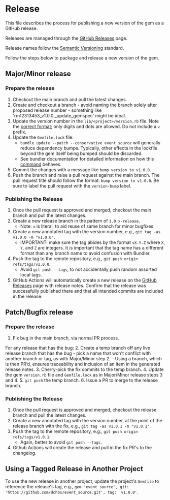 # Release

This file describes the process for publishing a new version of the gem as a GitHub release.

Releases are managed through the [GitHub Releases](https://github.com/dchbx/event_source/releases) page.

Release names follow the [Semantic Versioning](https://semver.org/) standard.

Follow the steps below to package and release a new version of the gem.

## Major/Minor release
### Prepare the release
1. Checkout the main branch and pull the latest changes.
2. Create and checkout a branch - avoid naming the branch solely after proposed release number - something like 'rm12313453_v1.0.0._update_gemspec' might be ideal.
3. Update the version number in the `lib/<project>/version.rb` file. Note the [correct format](https://guides.rubygems.org/specification-reference/#version); only digits and dots are allowed. Do not include a `v` prefix.
4. Update the `Gemfile.lock` file:  
    - `bundle update --patch --conservative event_source` will generally reduce dependency bumps. Typically, other effects in the lockfile beyond the gem itself being bumped should be discarded.
    - See bundler documentation for detailed information on how this [command](https://bundler.io/v2.5/man/bundle-update.1.html) behaves.
5. Commit the changes with a message like `bump version to v1.0.0`.
6. Push the branch and raise a pull request against the main branch. The pull request title should follow the format: `bump version to v1.0.0`. Be sure to label the pull request with the `version-bump` label.

### Publishing the Release
1. Once the pull request is approved and merged, checkout the main branch and pull the latest changes.
2. Create a new release branch in the pattern of `1.0.x-release`.
    - Note: `x` is literal, to aid reuse of same branch for minor bugfixes.
3. Create a new annotated tag with the version number, e.g., `git tag -as v1.0.0 -m "v1.0.0"`.
    - IMPORTANT: make sure the tag abides by the format `vX.Y.Z` where `X`, `Y`, and `Z` are integers. It is important that the tag name has a different format than any branch name to avoid confusion with Bundler.
4. Push the tag to the remote repository, e.g., `git push origin refs/tags/v1.0.0`.
    - Avoid `git push --tags`, to not accidentally push random assorted local tags.
5. GitHub Actions will automatically create a new release on the [GitHub Releases](https://github.com/dchbx/event_source/releases) page with release notes. Confirm that the release was successfully published there and that all intended commits are included in the release.

## Patch/Bugfix release
### Prepare the release
1. Fix bug in the main branch, via normal PR process.

For any release that has the bug:
2. Create a temp branch off any live release branch that has the bug - pick a name that won't conflict with another branch or tag, as with Major/Minor step 2.
    - Using a branch, which is then PR’d, ensures traceability and inclusion of an item in the generated release notes.
3. Cherry-pick the fix commits to the temp branch.
4. Update the gem `version.rb` file and `Gemfile.lock` as in Major/Minor release steps 3 and 4.
5. `git push` the temp branch.
6. Issue a PR to merge to the release branch.

### Publishing the Release
1. Once the pull request is approved and merged, checkout the release branch and pull the latest changes.
2. Create a new annotated tag with the version number, at the point of the release branch with the fix, e.g., `git tag -as v1.0.1 -m "v1.0.1"`.
3. Push the tag to the remote repository, e.g., `git push origin refs/tags/v1.0.1`.
    - Again, better to avoid `git push --tags`.
4. Github Actions will create the release and pull in the fix PR's to the changelog.

## Using a Tagged Release in Another Project
To use the new release in another project, update the project's `Gemfile` to reference the release's tag, e.g., `gem 'event_source', git: 'https://github.com/dchbx/event_source.git', tag: 'v1.0.0'`.
